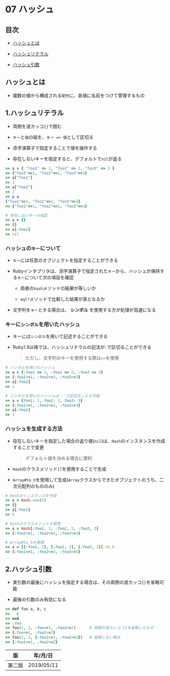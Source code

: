 07 ハッシュ
==========

## 目次

* [ハッシュとは](#ハッシュとは)

* [ハッシュリテラル](#1ハッシュリテラル)

* [ハッシュ引数](#2ハッシュ引数)



## ハッシュとは

* 複数の値から構成される`配列`に、各値に名前をつけて管理するもの



## 1.ハッシュリテラル

* 両側を波カッコ`{}`で囲む

* `キー`と`値`の組を、`キー => 値`として区切る

* 添字演算子で指定することで値を操作する

* 存在しないキーを指定すると、デフォルトで`nil`が返る

```ruby
>> a = { "foo1" => 1, "foo2" => 2, "foo3" => 3 }
=> {"foo1"=>1, "foo2"=>2, "foo3"=>3}
>> a["foo1"]
=> 1
>> a["foo2"]
=> 2
>> p a
{"foo1"=>1, "foo2"=>2, "foo3"=>3}
=> {"foo1"=>1, "foo2"=>2, "foo3"=>3}

# 存在しないキーの指定
>> a = {}
=> {}
>> a[:foo1]
=> nil
```



### ハッシュの`キー`について

* `キー`には任意のオブジェクトを指定することができる

* Rubyインタプリタは、添字演算子で指定された`キー`から、ハッシュが保持する`キー`について次の項目を確認

  * 両者の`hash`メソッドの結果が等しいか

  * `eql?`メソッドで比較した結果が真となるか

* 文字列を`キー`とする場合は、 **シンボル** を使用する方が処理が高速になる



### キーに`シンボル`を用いたハッシュ

* キーには`シンボル`を用いて記述することができる

* Ruby1.9以降では、ハッシュリテラルの記法が`:`で区切ることができる

  > ただし、文字列のキーを使用する際は`=>`を使用

```ruby
# シンボルを用いたハッシュ
>> a = {:foo1 => 1, :foo2 => 2, :foo3 => 3}
=> {:foo1=>1, :foo2=>2, :foo3=>3}
>> a[:foo1]
=> 1

# シンボルを用いたハッシュは`:`で区切ることも可能
>> a = {foo1: 1, foo2: 2, foo3: 3}
=> {:foo1=>1, :foo2=>2, :foo3=>3}
>> a[:foo1]
=> 1
```



### ハッシュを生成する方法

* 存在しないキーを指定した場合の返り値(`nil`)は、`Hash`のインスタンスを作成することで変更

  > デフォルト値を決める場合に便利

* `Hash`のクラスメソッド`[]`を使用することで生成

* `Array#to_h`を使用して生成(`Array`クラスからできたオブジェクトのうち、二次元配列のもののみ)

```ruby
# Hashのインスタンスを作成
>> a = Hash.new(5)
=> {}
>> a[:foo1]
=> 5

# Hashのクラスメソッドを使用
>> a = Hash[:foo1, 1, :foo2, 2, :foo3, 3]
=> {:foo1=>1, :foo2=>2, :foo3=>3}

# Array#to_hを使用
>> a = [[:foo1, 1], [:foo2, 2], [:foo3, 3]].to_h
=> {:foo1=>1, :foo2=>2, :foo3=>3}
```



## 2.ハッシュ引数

* 実引数の最後にハッシュを指定する場合は、その両側の波カッコ`{}`を省略可能

* 最後の引数のみ有効になる

```ruby
>> def foo a, b, c
>>   c
>> end
=> :foo
>> foo(1, 2, :foo=>1, :foo2=>2)      # 両側の波カッコ`{}を省略したもの`
=> {:foo=>1, :foo2=>2}
>> foo(1, 2, {:foo1=>1, :foo2=>2})   # 省略しない場合
=> {:foo1=>1, :foo2=>2}
```



| 版     | 年/月/日   |
| ------ | ---------- |
| 第二版 | 2019/05/11 |
